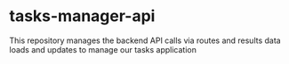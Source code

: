 # tasks-manager-api
This repository manages the backend API calls via routes and results data loads and updates to manage our tasks application
